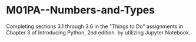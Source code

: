 # M01PA--Numbers-and-Types

Completing sections 3.1 through 3.6 in the "Things to Do" assignments in Chapter 3 of Introducing Python, 2nd edition.
by utilizing Jupyter Notebook.
